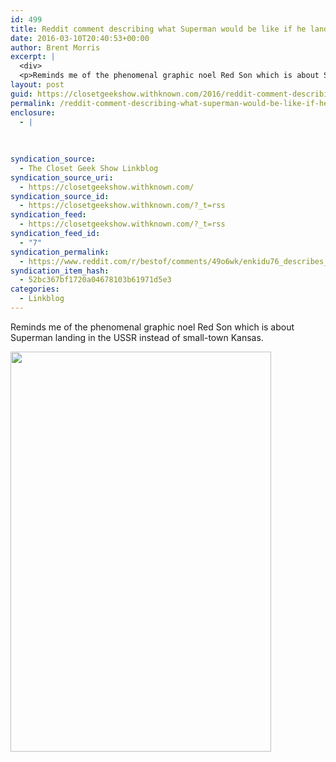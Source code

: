 ```yaml
---
id: 499
title: Reddit comment describing what Superman would be like if he landed in a rednecky part of Australia
date: 2016-03-10T20:40:53+00:00
author: Brent Morris
excerpt: |
  <div>
  <p>Reminds me of the phenomenal graphic noel Red Son which is about Superman landing in the USSR instead of small-town Kansas.&nbsp;</p><p><img src="http://i.imgur.com/NUapkRM.jpg" alt="" width="417" height="640"></p></div>
layout: post
guid: https://closetgeekshow.withknown.com/2016/reddit-comment-describing-what-superman-would-be-like-if-he
permalink: /reddit-comment-describing-what-superman-would-be-like-if-he-landed-in-a-rednecky-part-of-australia/
enclosure:
  - |
    
    
    
syndication_source:
  - The Closet Geek Show Linkblog
syndication_source_uri:
  - https://closetgeekshow.withknown.com/
syndication_source_id:
  - https://closetgeekshow.withknown.com/?_t=rss
syndication_feed:
  - https://closetgeekshow.withknown.com/?_t=rss
syndication_feed_id:
  - "7"
syndication_permalink:
  - https://www.reddit.com/r/bestof/comments/49o6wk/enkidu76_describes_what_would_happen_if_superman/
syndication_item_hash:
  - 52bc367bf1720a04678103b61971d5e3
categories:
  - Linkblog
---
```

<div class="known-bookmark">
  <p>
    Reminds me of the phenomenal graphic noel Red Son which is about Superman landing in the USSR instead of small-town Kansas. 
  </p>
  
  <p>
    <img src="http://i.imgur.com/NUapkRM.jpg" alt="" width="417" height="640" />
  </p>
</div>